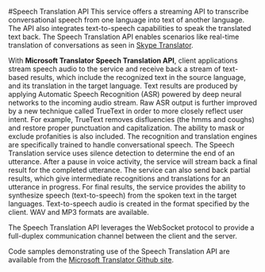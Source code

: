 <!-- 
NavPath: Translator API/Speech Translation API
LinkLabel: Overview
Weight: 180
url:translator-api/documentation/speech/overview
-->

#Speech Translation API
This service offers a streaming API to transcribe conversational speech from one language into text of another language. The API also integrates text-to-speech capabilities to speak the translated text back. The Speech Translation API enables scenarios like real-time translation of conversations as seen in [Skype Translator](https://www.skype.com/en/features/skype-translator/).

With **Microsoft Translator Speech Translation API**, client applications stream speech audio to the service and receive back a stream of text-based results, which include the recognized text in the source language, and its translation in the target language. Text results are produced by applying Automatic Speech Recognition (ASR) powered by deep neural networks to the incoming audio stream. Raw ASR output is further improved by a new technique called TrueText in order to more closely reflect user intent. For example, TrueText removes disfluencies (the hmms and coughs) and restore proper punctuation and capitalization. The ability to mask or exclude profanities is also included. The recognition and translation engines are specifically trained to handle conversational speech. The Speech Translation service uses silence detection to determine the end of an utterance. After a pause in voice activity, the service will stream back a final result for the completed utterance. The service can also send back partial results, which give intermediate recognitions and translations for an utterance in progress. For final results, the service provides the ability to synthesize speech (text-to-speech) from the spoken text in the target languages. Text-to-speech audio is created in the format specified by the client. WAV and MP3 formats are available.

The Speech Translation API leverages the WebSocket protocol to provide a full-duplex communication channel between the client and the server. 

Code samples demonstrating use of the Speech Translation API are available from the [Microsoft Translator Github site](https://github.com/MicrosoftTranslator).
